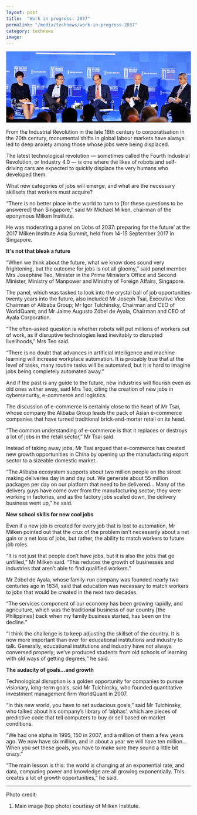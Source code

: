 ```yaml
---
layout: post
title:  "Work in progress: 2037"
permalink: "/media/technews/work-in-progress-2037"
category: technews
image: 
---
```


![work in progress 2037](/images/technews/work-in-progress-2037-part-1.jpg)

From the Industrial Revolution in the late 18th century to corporatisation in the 20th century, monumental shifts in global labour markets have always led to deep anxiety among those whose jobs were being displaced. 

The latest technological revolution — sometimes called the Fourth Industrial Revolution, or Industry 4.0 — is one where the likes of robots and self-driving cars are expected to quickly displace the very humans who developed them. 

What new categories of jobs will emerge, and what are the necessary skillsets that workers must acquire?

“There is no better place in the world to turn to [for these questions to be answered] than Singapore,” said Mr Michael Milken, chairman of the eponymous Milken Institute.

He was moderating a panel on ‘Jobs of 2037: preparing for the future’ at the 2017 Milken Institute Asia Summit, held from 14-15 September 2017 in Singapore.


**It's not that bleak a future**

“When we think about the future, what we know does sound very frightening, but the outcome for jobs is not all gloomy,” said panel member Mrs Josephine Teo, Minister in the Prime Minister’s Office and Second Minister, Ministry of Manpower and Ministry of Foreign Affairs, Singapore.

The panel, which was tasked to look into the crystal ball of job opportunities twenty years into the future, also included Mr Joseph Tsai, Executive Vice Chairman of Alibaba Group; Mr Igor Tulchinsky, Chairman and CEO of WorldQuant; and Mr Jaime Augusto Zóbel de Ayala, Chairman and CEO of Ayala Corporation.

“The often-asked question is whether robots will put millions of workers out of work, as if disruptive technologies lead inevitably to disrupted livelihoods,” Mrs Teo said.

“There is no doubt that advances in artificial intelligence and machine learning will increase workplace automation. It is probably true that at the level of tasks, many routine tasks will be automated, but it is hard to imagine jobs being completely automated away.”

And if the past is any guide to the future, new industries will flourish even as old ones wither away, said Mrs Teo, citing the creation of new jobs in cybersecurity, e-commerce and logistics.

The discussion of e-commerce is certainly close to the heart of Mr Tsai, whose company the Alibaba Group leads the pack of Asian e-commerce companies that have turned traditional brick-and-mortar retail on its head.

“The common understanding of e-commerce is that it replaces or destroys a lot of jobs in the retail sector,” Mr Tsai said.

Instead of taking away jobs, Mr Tsai argued that e-commerce has created new growth opportunities in China by opening up the manufacturing export sector to a sizeable domestic market.

“The Alibaba ecosystem supports about two million people on the street making deliveries day in and day out. We generate about 55 million packages per day on our platform that need to be delivered… Many of the delivery guys have come over from the manufacturing sector; they were working in factories, and as the factory jobs scaled down, the delivery business went up,” he said.


**New school skills for new cool jobs**

Even if a new job is created for every job that is lost to automation, Mr Milken pointed out that the crux of the problem isn’t necessarily about a net gain or a net loss of jobs, but rather, the ability to match workers to future job roles.

“It is not just that people don’t have jobs, but it is also the jobs that go unfilled,” Mr Milken said. “This reduces the growth of businesses and industries that aren’t able to find qualified workers.”

Mr Zóbel de Ayala, whose family-run company was founded nearly two centuries ago in 1834, said that education was necessary to match workers to jobs that would be created in the next two decades.

“The services component of our economy has been growing rapidly, and agriculture, which was the traditional business of our country [the Philippines] back when my family business started, has been on the decline.”

“I think the challenge is to keep adjusting the skillset of the country. It is now more important than ever for educational institutions and industry to talk. Generally, educational institutions and industry have not always conversed properly; we’ve produced students from old schools of learning with old ways of getting degrees,” he said.


**The audacity of goals...and growth**

Technological disruption is a golden opportunity for companies to pursue visionary, long-term goals, said Mr Tulchinsky, who founded quantitative investment management firm WorldQuant in 2007.

“In this new world, you have to set audacious goals,” said Mr Tulchinsky, who talked about his company’s library of ‘alphas’, which are pieces of predictive code that tell computers to buy or sell based on market conditions.

“We had one alpha in 1995, 150 in 2007, and a million of them a few years ago. We now have six million, and in about a year we will have ten million… When you set these goals, you have to make sure they sound a little bit crazy.”

“The main lesson is this: the world is changing at an exponential rate, and data, computing power and knowledge are all growing exponentially. This creates a lot of growth opportunities,” he said.

---

Photo credit:
1. Main image (top photo) courtesy of Milken Institute.
